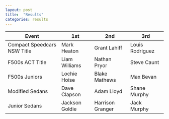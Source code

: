 ```yaml
---
layout: post
title:  "Results"
categories: results
---
```


| Event         | 1st           | 2nd   | 3rd     |
| ------------- |-------------  | ----- | ------- |
| Compact Speedcars NSW Title | Mark Heaton | Grant Lahiff | Louis Rodriguez |
| F500s ACT Title | Liam Williams | Nathan Pryor | Steve Caunt |
| F500s Juniors | Lochie Hoise | Blake Mathews | Max Bevan |
| Modified Sedans | Dave Clapson | Adam Lloyd | Shane Murphy |
| Junior Sedans | Jackson Goldie | Harrison Granger | Jack Murphy |